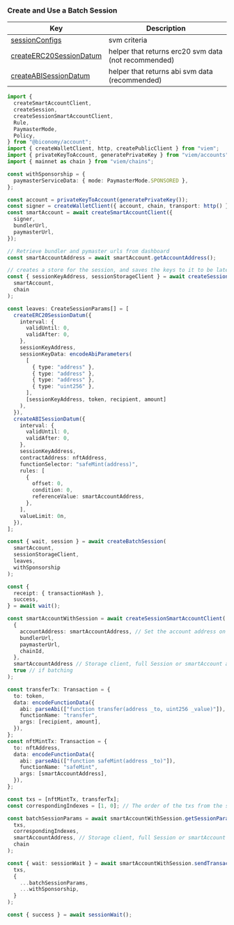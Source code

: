 ### Create and Use a Batch Session

| Key                                                                                                           | Description                                          |
| ------------------------------------------------------------------------------------------------------------- | ---------------------------------------------------- |
| [sessionConfigs](https://bcnmy.github.io/biconomy-client-sdk/interfaces/CreateSessionDataParams.html)         | svm criteria                                         |
| [createERC20SessionDatum](https://bcnmy.github.io/biconomy-client-sdk/functions/createERC20SessionDatum.html) | helper that returns erc20 svm data (not recommended) |
| [createABISessionDatum](https://bcnmy.github.io/biconomy-client-sdk/types/createABISessionDatum.html)         | helper that returns abi svm data (recommended)       |

```typescript
import {
  createSmartAccountClient,
  createSession,
  createSessionSmartAccountClient,
  Rule,
  PaymasterMode,
  Policy,
} from "@biconomy/account";
import { createWalletClient, http, createPublicClient } from "viem";
import { privateKeyToAccount, generatePrivateKey } from "viem/accounts";
import { mainnet as chain } from "viem/chains";

const withSponsorship = {
  paymasterServiceData: { mode: PaymasterMode.SPONSORED },
};

const account = privateKeyToAccount(generatePrivateKey());
const signer = createWalletClient({ account, chain, transport: http() });
const smartAccount = await createSmartAccountClient({
  signer,
  bundlerUrl,
  paymasterUrl,
});

// Retrieve bundler and pymaster urls from dashboard
const smartAccountAddress = await smartAccount.getAccountAddress();

// creates a store for the session, and saves the keys to it to be later retrieved
const { sessionKeyAddress, sessionStorageClient } = await createSessionKeyEOA(
  smartAccount,
  chain
);

const leaves: CreateSessionParams[] = [
  createERC20SessionDatum({
    interval: {
      validUntil: 0,
      validAfter: 0,
    },
    sessionKeyAddress,
    sessionKeyData: encodeAbiParameters(
      [
        { type: "address" },
        { type: "address" },
        { type: "address" },
        { type: "uint256" },
      ],
      [sessionKeyAddress, token, recipient, amount]
    ),
  }),
  createABISessionDatum({
    interval: {
      validUntil: 0,
      validAfter: 0,
    },
    sessionKeyAddress,
    contractAddress: nftAddress,
    functionSelector: "safeMint(address)",
    rules: [
      {
        offset: 0,
        condition: 0,
        referenceValue: smartAccountAddress,
      },
    ],
    valueLimit: 0n,
  }),
];

const { wait, session } = await createBatchSession(
  smartAccount,
  sessionStorageClient,
  leaves,
  withSponsorship
);

const {
  receipt: { transactionHash },
  success,
} = await wait();

const smartAccountWithSession = await createSessionSmartAccountClient(
  {
    accountAddress: smartAccountAddress, // Set the account address on behalf of the user
    bundlerUrl,
    paymasterUrl,
    chainId,
  },
  smartAccountAddress // Storage client, full Session or smartAccount address if using default storage
  true // if batching
);

const transferTx: Transaction = {
  to: token,
  data: encodeFunctionData({
    abi: parseAbi(["function transfer(address _to, uint256 _value)"]),
    functionName: "transfer",
    args: [recipient, amount],
  }),
};
const nftMintTx: Transaction = {
  to: nftAddress,
  data: encodeFunctionData({
    abi: parseAbi(["function safeMint(address _to)"]),
    functionName: "safeMint",
    args: [smartAccountAddress],
  }),
};

const txs = [nftMintTx, transferTx];
const correspondingIndexes = [1, 0]; // The order of the txs from the sessionBatch

const batchSessionParams = await smartAccountWithSession.getSessionParams(
  txs,
  correspondingIndexes,
  smartAccountAddress, // Storage client, full Session or smartAccount address if using default storage
  chain
);

const { wait: sessionWait } = await smartAccountWithSession.sendTransaction(
  txs,
  {
    ...batchSessionParams,
    ...withSponsorship,
  }
);

const { success } = await sessionWait();
```
